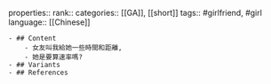 properties::
rank::
categories:: [[GA]], [[short]] 
tags:: #girlfriend, #girl
language:: [[Chinese]]

	- ## Content
		- 女友叫我給她一些時間和距離,
		- 她是要算速率嗎?
	- ## Variants
	- ## References